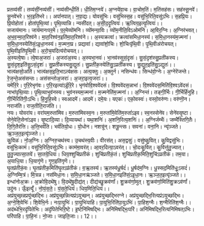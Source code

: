 

  
प्रतव्य॑सीं। तव्य॑सीं॒नव्य॑सीं। नव्य॑सीन्धी॒तिं। धी॒तिम॒ग्नये॑। अ॒ग्नये॑वा॒चः। वा॒चोम॒तिं। म॒तिंसह॑सः। सह॑स्सू॒नवे॑। सू॒नवे॑भरे। भ॒र॒इति॑भरे।। अपां॑नपात्। न॒पा॒द्यः। योवसु॑भिः। वसु॑भिस्स॒ह। वसु॑भि॒रिति॒वसु॑ऽभिः। स॒हप्रि॒यः। प्रि॒योहोता॑। होता॑पृ॒थि॒व्यां। पृ॒थि॒व्यान्नि। न्यसी॑दत्। अ॒सी॒द॒दृ॒त्वियः॑। ऋ॒त्विय॒इत्यृ॒त्वियः॑।।  
सजाय॑मानः। जाय॑मानःपर॒मे। प॒र॒मेव्यो॑मनि। व्यो॑मन्या॒विः। व्यो॑म॒नीति॒विऽओम॑नि। आ॒विर॒ग्निः। अ॒ग्निर॑भवत्। अ॒भ॒व॒न्मा॒त॒रिश्व॑ने। मा॒त॒रिश्व॑न॒इति॑मा॒त॒रिश्व॑ने।। अ॒स्यक्रत्वा॑। क्रत्वा॑समिधा॒नस्य॑। स॒मि॒धा॒नस्य॑म॒ज्मना॑। स॒मि॒धा॒नस्येति॑सं॒ऽइ॒धा॒नस्य॑। म॒ज्मना॒प्र। प्रद्यावा॑। द्यावा॑शो॒चिः। शो॒चिःपृ॑थि॒वी। पृ॒थि॒वीअ॑रोचयत्। पृ॒थि॒वीइति॑पृ॒थि॒वी। अ॒रो॒च॒यदित्य॑रोचयत्।।  
अ॒स्यत्वे॒षाः। त्वे॒षाअ॒जराः॑। अ॒जरा॑अ॒स्य। अ॒स्यभा॒नवः॑। भा॒नव॑स्सुसं॒दृसः॑। सु॒सं॒दृश॑स्सु॒प्रती॑कस्य। सु॒सं॒दृश॒इति॑सु॒ऽसं॒दृशः॑। सु॒प्रती॑कस्यसु॒द्युतः॑। सु॒प्रती॑क॒स्येति॑सु॒ऽप्रती॑कस्य। सु॒द्युत॒इति॑सु॒ऽद्युतः॑।। भात्व॑क्षसो॒अति॑। भात्व॑क्षस॒इति॒भाऽत्व॑क्षसः। अत्य॒क्तुः। अ॒क्तुर्न। नसिन्ध॑वः। सिन्ध॑वो॒ग्नेः। अ॒ग्नेरे॑जन्ते। रे॒ज॒न्ते॒अस॑सन्तः। अस॑सन्तोअ॒जराः॑। अ॒जरा॒इत्य॒जराः॑।।  
यमे॑रि॒रे। ए॒रि॒रेभृग॑वः। ए॒रि॒रइत्या॑ऽई॒रि॒रे। भृग॑वोवि॒श्ववे॑दसं। वि॒श्ववे॑दस॒न्नाभा॑। वि॒श्ववे॑दस॒मिति॑वि॒श्वऽवे॑दसं। नाभा॑पृथि॒व्याः। पृ॒थि॒व्याभुव॑नस्य। भुव॑नस्यम॒ज्मना॑। म॒ज्मनेति॑म॒ज्मना॑।। अ॒ग्निन्तं। तङ्गी॒र्भिः। गी॒र्भिर्हि॑नुहि। गी॒र्भिरिति॑गीः॒ऽभिः। हि॒नु॒हि॒स्वे। स्वआदमे॑। आदमे॑। दमे॒यः। यएकः॑। एको॒वस्वः॑। वस्वो॒वरु॑णः। वरु॑णॊ॒न। नराज॑ति। राज॒तीति॒राज॑ति।।  
नयः। योवरा॑य। वरा॑यम॒रुता॑मिव। म॒रुता॑मिवस्व॒नः। म॒रुता॑मि॒वेति॑म॒रुतां॑ऽइव। स्व॒नस्सेने॑व। सेने॑वसृ॒ष्टा। सेने॒वेति॒सेना॑ऽइव। सृ॒ष्टादि॒व्या। दि॒व्यायथा॑। यथा॒शनिः॑। अ॒शनि॒रित्य॒शनिः॑।। अ॒ग्निर्जम्भैः॑। जम्भै॑स्तिगि॒तैः। ति॒गि॒तैर॑त्ति। अ॒त्ति॒भर्व॑ति। भर्व॑तियो॒धः। यो॒धोन। नशत्रू॑न्। शत्रू॒न्त्सः। सवना॑। वना॒नि। न्यृ॑ञ्जते। ऋ॒ञ्ज॒त॒इत्यृ॑ञ्जते।।  
कु॒विन्नः॑। नो॒अ॒ग्निः। अ॒ग्निरु॒चथ॑स्य। उ॒चथ॑स्य॒वीः। वीरस॑त्। अस॒द्वसुः॑। वसु॑ष्कु॒वित्। कु॒विद्वसु॑भिः। वसु॑भिः॒कामं॑। वसु॑भि॒रिति॒वसु॑ऽभिः। काम॑मा॒वर॑त्। आ॒वर॒दित्या॒ऽवर॑त्।। चो॒दःकु॒वित्। कु॒वित्तु॑तु॒ज्यात्। तु॒तु॒ज्यात्सा॒तये॑। सा॒तये॒धियः॑। धिय॒श्शुचि॑प्रतीकं। शुचि॑प्रतीकं॒तं। शुचि॑प्रतीक॒मिति॒शुचि॑ऽप्रतीकं। तम॒या। अ॒याधि॒या। धि॒यागृ॑णॆ। गृ॒ण॒इति॑गृणॆ।।  
घृ॒तप्र॑तीकं॒वः। घृ॒तप्र॑तीक॒मिति॑घृ॒तऽप्र॑तीकं। व॒ऋ॒तस्य॑। ऋ॒तस्य॑धू॒र्षदं॑। धू॒र्षद॑म॒ग्निः। धू॒स्सद॒मिति॑धूः॒ऽसदं॑। अ॒ग्निम्मि॒त्रं। मि॒त्रन्न। नस॑मिधा॒नः। स॒मि॒धा॒नऋ॑ञ्जते। स॒मि॒धा॒नइति॑सं॒ऽइ॒धा॒नः। ऋ॒ञ्ज॒त॒इत्यृ॑ञ्जते।। इन्धा॑नोअ॒क्रः। अ॒क्रोवि॒दथे॑षु। वि॒दथे॑षु॒दीद्य॑त्। दीद्य॑च्छु॒क्रव॑र्णां। शु॒क्रव॑र्णा॒मुत्। शु॒क्रव॑र्णा॒मिति॑शु॒क्रऽव॑र्णां। उदु॑नः। ऊँ॒इत्यूँ॑। नो॒यं॒स॒ते॒। यं॒स॒ते॒धियं॑। धिय॒मिति॒धियं॑।।  
अप्र॑युच्छ॒न्नप्रयु॑च्छद्भिः। अप्र॑युच्छ॒न्नित्यप्र॑ऽयुच्छन्। अप्र॑युच्छद्भिरग्ने। अप्र॑युच्छद्भि॒रित्यप्र॑ऽयुच्छद्भिः। अ॒ग्ने॒शि॒वेभिः॑। शि॒वेभि॒र्नः। नःपा॒युभिः॑। पा॒युभिः॑पाहि। पा॒युभि॒रिति॑पा॒युऽभिः॑। पा॒हिश॒ग्मैः। श॒ग्मैरिति॑श॒ग्मैः।। अद॑ब्धेभि॒रदृ॑पितेभिः। अदृ॑पितेभिरि॒ष्टे। इ॒ष्टेनि॑मिषद्भिः। अनि॑मिषद्भिः॒परि॑। अनि॑मिषद्भि॒रित्यनि॑मिषत्ऽभिः। परि॑पाहि। पा॒हि॒नः॑। नो॒जाः। जाइति॒जाः।। 12।।  
